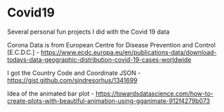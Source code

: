 # Covid19
Several personal fun projects I did with the Covid 19 data

Corona Data is from European Centre for Disease Prevention and Control [E.C.D.C.] - 
https://www.ecdc.europa.eu/en/publications-data/download-todays-data-geographic-distribution-covid-19-cases-worldwide

I got the Country Code and Coordinate JSON - https://gist.github.com/sindresorhus/1341699

Idea of the animated bar plot - 
https://towardsdatascience.com/how-to-create-plots-with-beautiful-animation-using-gganimate-912f4279b073
